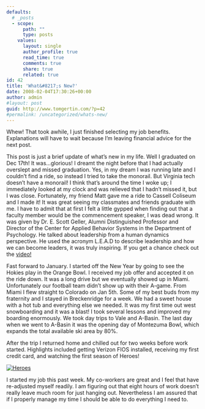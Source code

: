 ```yaml
---
defaults:
  # _posts
  - scope:
      path: ""
      type: posts
    values:
      layout: single
      author_profile: true
      read_time: true
      comments: true
      share: true
      related: true
id: 42
title: 'What&#8217;s New?'
date: 2008-02-04T17:30:26+00:00
author: admin
#layout: post
guid: http://www.tomgertin.com/?p=42
#permalink: /uncategorized/whats-new/
---
```

Whew! That took awhile, I just finished selecting my job benefits. Explanations will have to wait because I’m leaving financial advice for the next post.

This post is just a brief update of what’s new in my life. Well I graduated on Dec 17th! It was…glorious! I dreamt the night before that I had actually overslept and missed graduation. Yes, in my dream I was running late and I couldn’t find a ride, so instead I tried to take the monorail. But Virginia tech doesn’t have a monorail! I think that’s around the time I woke up; I immediately looked at my clock and was relieved that I hadn’t missed it, but I was close. Fortunately, my friend Matt gave me a ride to Cassell Coliseum and I made it! It was great seeing my classmates and friends graduate with me. I have to admit that at first I felt a little gypped when finding out that a faculty member would be the commencement speaker, I was dead wrong. It was given by Dr. E. Scott Geller, Alumni Distinguished Professor and Director of the Center for Applied Behavior Systems in the Department of Psychology. He talked about leadership from a human dynamics perspective. He used the acronym L.E.A.D to describe leadership and how we can become leaders, it was truly inspiring. If you get a chance check out the [video!](http://viscomm.unirel.vt.edu/media/Geller_lg.mov "Scott Geller's Speech")

Fast forward to January. I started off the New Year by going to see the Hokies play in the Orange Bowl. I received my job offer and accepted it on the ride down. It was a long drive but we eventually showed up in Miami. Unfortunately our football team didn’t show up with their A-game. From Miami I flew straight to Colorado on Jan 5th. Some of my best buds from my fraternity and I stayed in Breckenridge for a week. We had a sweet house with a hot tub and everything else we needed. It was my first time out west snowboarding and it was a blast! I took several lessons and improved my boarding enormously. We took day trips to Vale and A-Basin. The last day when we went to A-Basin it was the opening day of Montezuma Bowl, which expands the total available ski area by 80%.

After the trip I returned home and chilled out for two weeks before work started. Highlights included getting Verizon FIOS installed, receiving my first credit card, and watching the first season of Heroes!
  
[![Heroes](http://www.tomgertin.com/blog/wp-content/uploads/2008/02/picture-1.png)](http://www.tomgertin.com/blog/wp-content/uploads/2008/02/picture-1.png "Heroes")
  
I started my job this past week. My co-workers are great and I feel that have re-adjusted myself readily. I am figuring out that eight hours of work doesn’t really leave much room for just hanging out. Nevertheless I am assured that if I properly manage my time I should be able to do everything I need to.
